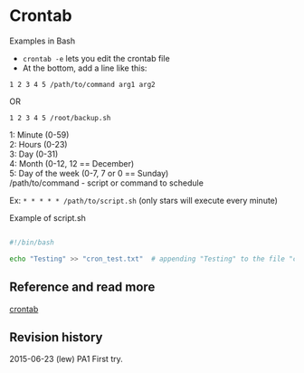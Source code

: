 Crontab
==============================
Examples in Bash

* `crontab -e` lets you edit the crontab file
* At the bottom, add a line like this:  

`1 2 3 4 5 /path/to/command arg1 arg2`  

OR  

`1 2 3 4 5 /root/backup.sh`

1: Minute (0-59)  
2: Hours (0-23)  
3: Day (0-31)  
4: Month (0-12, 12 == December)  
5: Day of the week (0-7, 7 or 0 == Sunday)  
/path/to/command - script or command to schedule  

Ex: `* * * * * /path/to/script.sh` (only stars will execute every minute)

Example of script.sh
```sh

#!/bin/bash

echo "Testing" >> "cron_test.txt"  # appending "Testing" to the file "cron_test.txt" located in ~/


```

Reference and read more
------------------------------

[crontab](http://www.computerhope.com/unix/ucrontab.htm)



Revision history
------------------------------

2015-06-23 (lew) PA1 First try.
